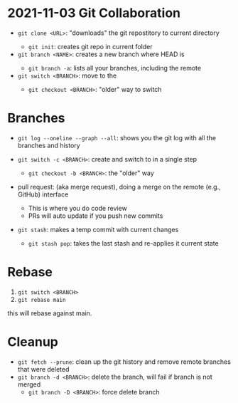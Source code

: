 # 2021-11-03 Git Collaboration

- `git clone <URL>`: "downloads" the git repostitory <URL> to current directory
    - `git init`: creates git repo in current folder
- `git branch <NAME>`: creates a new branch <NAME> where HEAD is
    - `git branch -a`: lists all your branches, including the remote
- `git switch <BRANCH>`: move to the <BRANCH>
    - `git checkout <BRANCH>`: "older" way to switch

# Branches

- `git log --oneline --graph --all`: shows you the git log with all the branches and history
- `git switch -c <BRANCH>`: create and switch to <BRANCH> in a single step
    - `git checkout -b <BRANCH>`: the "older" way
- pull request: (aka merge request), doing a merge on the remote (e.g., GitHub) interface
    - This is where you do code review
    - PRs will auto update if you push new commits

- `git stash`: makes a temp commit with current changes
    - `git stash pop`: takes the last stash and re-applies it current state

# Rebase

1. `git switch <BRANCH>`
2. `git rebase main`

this will rebase <BRANCH> against main.

# Cleanup

- `git fetch --prune`: clean up the git history and remove remote branches that were deleted
- `git branch -d <BRANCH>`: delete the branch, will fail if branch is not merged
    - `git branch -D <BRANCH>`: force delete branch

